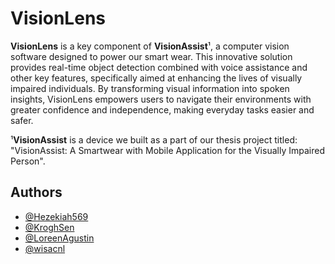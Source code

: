 
# VisionLens

**VisionLens** is a key component of **VisionAssist**¹, a computer vision software designed to power our smart wear. This innovative solution provides real-time object detection combined with voice assistance and other key features, specifically aimed at enhancing the lives of visually impaired individuals. By transforming visual information into spoken insights, VisionLens empowers users to navigate their environments with greater confidence and independence, making everyday tasks easier and safer.

¹**VisionAssist** is a device we built as a part of our thesis project titled: "VisionAssist: A Smartwear with Mobile Application for the Visually Impaired Person". 

## Authors

- [@Hezekiah569](https://github.com/Hezekiah569)
- [@KroghSen](https://github.com/KroghSen)
- [@LoreenAgustin](https://github.com/LoreenAgustin)
- [@wisacnl](https://github.com/wisacnl)

